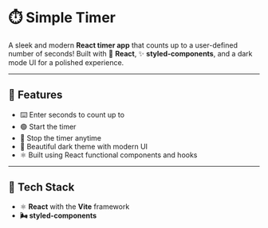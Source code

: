 # ⏱️ Simple Timer

A sleek and modern **React timer app** that counts up to a user-defined number of seconds! Built with 💙 **React**, ✨ **styled-components**, and a dark mode UI for a polished experience.

---

## 🚀 Features

- ⌨️ Enter seconds to count up to
- 🟢 Start the timer
- 🔴 Stop the timer anytime
- 🌙 Beautiful dark theme with modern UI
- ⚛️ Built using React functional components and hooks

---

## 🧠 Tech Stack

- ⚛️ **React** with the **Vite** framework
- **🌬️ styled-components**
